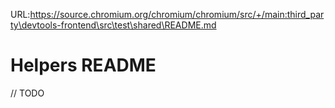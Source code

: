 URL:https://source.chromium.org/chromium/chromium/src/+/main:third_party\devtools-frontend\src\test\shared\README.md
# Helpers README

// TODO